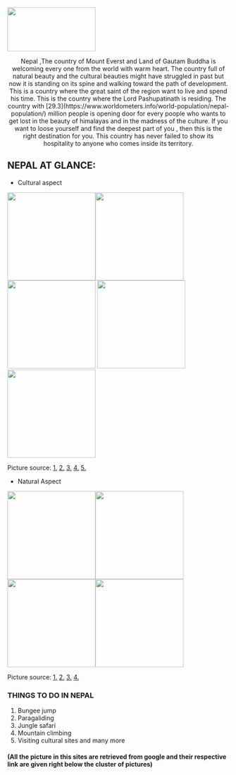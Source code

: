  <img src="https://i2.wp.com/neostuffs.com/wp-content/uploads/2018/06/Visit-nepal-2020.jpg?fit=1200%2C720" width="200" height="100">
 
  <p style="text-align: center;"> Nepal ,The country of Mount Everst and Land of Gautam Buddha is welcoming every one from the world with warm heart. The country full of natural beauty and the cultural beauties might have struggled in past but  now it is standing on its spine and walking toward the path of development. This is a country where the great saint of the region want to live and spend his time. This is the country where the Lord Pashupatinath is residing. The country with [29.3](https://www.worldometers.info/world-population/nepal-population/) million people is opening door for every poople who wants to get lost in the beauty of himalayas and in the madness of the culture. If you want to loose yourself and find the deepest part of you , then this is the right destination for you. This country has never failed to show its hospitality to anyone who comes inside its territory.</P>

## NEPAL AT GLANCE:
 - Cultural aspect
 
 
 <img src="https://www.nepalsanctuarytreks.com/wp-content/uploads/2018/05/Indra-jtra-festival-in-Nepal1.jpg " width ="200" height="200"><img src="https://live.staticflickr.com/1859/30244419878_4291c7b364_b.jpg" height="200" weidth = "200">
 <img src="https://www.highventureplus.com/files/groups/Tharu-Festivals.jpg" height="200" weidth ="200">
 <img src="http://assets-cdn.ekantipur.com/images/third-party/miscellaneous/poem-1-30585524520_5386e21d70_b-copy-22092017081213.jpg" height="200" weidth ="200"><img src="https://upload.wikimedia.org/wikipedia/commons/8/8a/Babaji_at_pashupati.jpg" height="200" weidth ="200">
 
 Picture source: [1.](https://www.nepalsanctuarytreks.com/wp-content/uploads/2018/05/Indra-jtra-festival-in-Nepal1.jpg) [2.](https://live.staticflickr.com/1859/30244419878_4291c7b364_b.jpg) [3.](https://www.highventureplus.com/files/groups/Tharu-Festivals.jpg)
 [4.](http://assets-cdn.ekantipur.com/images/third-party/miscellaneous/poem-1-30585524520_5386e21d70_b-copy-22092017081213.jpg) [5.](https://upload.wikimedia.org/wikipedia/commons/8/8a/Babaji_at_pashupati.jpg)
 
 - Natural Aspect
 
 

<img src="https://www.kailashjourneys.com/wp-content/uploads/2017/03/Pokhara-Tour.jpg" height="200" width="200"><img src="http://eztrip.com.np/wp-content/uploads/2018/07/chitwan-national-park.jpg" height="200" width="200"><img src="https://media.tacdn.com/media/attractions-splice-spp-674x446/07/b8/0d/83.jpg" height="200" width="200"><img src="https://live.staticflickr.com/3700/12533459595_293257c364_c.jpg" height="200" width="200">

Picture source: [1.](https://www.kailashjourneys.com/wp-content/uploads/2017/03/Pokhara-Tour.jpg) [2.](http://eztrip.com.np/wp-content/uploads/2018/07/chitwan-national-park.jpg) [3.](https://media.tacdn.com/media/attractions-splice-spp-674x446/07/b8/0d/83.jpg)
 [4.](https://live.staticflickr.com/3700/12533459595_293257c364_c.jpg)

### THINGS TO DO IN NEPAL
1. Bungee jump
1. Paragaliding
1. Jungle safari
1. Mountain climbing
1. Visiting cultural sites and many more





#### (All the picture in this sites are retrieved from google and their respective link are given right below the cluster of pictures)





 
 
 
 
 
 
 
 

 

